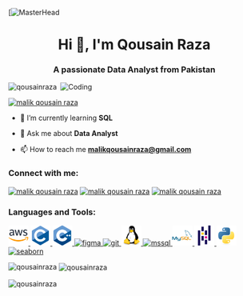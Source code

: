 [![MasterHead]([https://mir-s3-cdn-cf.behance.net/project_modules/fs/54b6c068097599.5b50bca476b9b.gif](https://user-images.githubusercontent.com/74038190/241765440-80728820-e06b-4f96-9c9e-9df46f0cc0a5.gif))
<h1 align="center">Hi 👋, I'm Qousain Raza</h1>
<h3 align="center">A passionate Data Analyst from Pakistan</h3>
<img align="right" alt="Coding" width="400" src="[https://encrypted-tbn0.gstatic.com/images?q=tbn:ANd9GcT7SBLC5Ilb-6pVwsbs-SE_ubVzNvymaQRk3w&s](https://cdn.dribbble.com/users/2069402/screenshots/5574718/gif-4mb.gif)">

<p align="left"> <img src="https://komarev.com/ghpvc/?username=qousainraza&label=Profile%20views&color=0e75b6&style=flat" alt="qousainraza" /> </p>

<p align="left"> <a href="https://twitter.com/malik qousain raza" target="blank"><img src="https://img.shields.io/twitter/follow/malik qousain raza?logo=twitter&style=for-the-badge" alt="malik qousain raza" /></a> </p>

- 🌱 I’m currently learning **SQL**

- 💬 Ask me about **Data Analyst**

- 📫 How to reach me **malikqousainraza@gmail.com**

<h3 align="left">Connect with me:</h3>
<p align="left">
<a href="https://twitter.com/malik qousain raza" target="blank"><img align="center" src="https://raw.githubusercontent.com/rahuldkjain/github-profile-readme-generator/master/src/images/icons/Social/twitter.svg" alt="malik qousain raza" height="30" width="40" /></a>
<a href="https://linkedin.com/in/malik qousain raza" target="blank"><img align="center" src="https://raw.githubusercontent.com/rahuldkjain/github-profile-readme-generator/master/src/images/icons/Social/linked-in-alt.svg" alt="malik qousain raza" height="30" width="40" /></a>
<a href="https://kaggle.com/malik qousain raza" target="blank"><img align="center" src="https://raw.githubusercontent.com/rahuldkjain/github-profile-readme-generator/master/src/images/icons/Social/kaggle.svg" alt="malik qousain raza" height="30" width="40" /></a>
</p>

<h3 align="left">Languages and Tools:</h3>
<p align="left"> <a href="https://aws.amazon.com" target="_blank" rel="noreferrer"> <img src="https://raw.githubusercontent.com/devicons/devicon/master/icons/amazonwebservices/amazonwebservices-original-wordmark.svg" alt="aws" width="40" height="40"/> </a> <a href="https://www.cprogramming.com/" target="_blank" rel="noreferrer"> <img src="https://raw.githubusercontent.com/devicons/devicon/master/icons/c/c-original.svg" alt="c" width="40" height="40"/> </a> <a href="https://www.w3schools.com/cpp/" target="_blank" rel="noreferrer"> <img src="https://raw.githubusercontent.com/devicons/devicon/master/icons/cplusplus/cplusplus-original.svg" alt="cplusplus" width="40" height="40"/> </a> <a href="https://www.figma.com/" target="_blank" rel="noreferrer"> <img src="https://www.vectorlogo.zone/logos/figma/figma-icon.svg" alt="figma" width="40" height="40"/> </a> <a href="https://git-scm.com/" target="_blank" rel="noreferrer"> <img src="https://www.vectorlogo.zone/logos/git-scm/git-scm-icon.svg" alt="git" width="40" height="40"/> </a> <a href="https://www.linux.org/" target="_blank" rel="noreferrer"> <img src="https://raw.githubusercontent.com/devicons/devicon/master/icons/linux/linux-original.svg" alt="linux" width="40" height="40"/> </a> <a href="https://www.microsoft.com/en-us/sql-server" target="_blank" rel="noreferrer"> <img src="https://www.svgrepo.com/show/303229/microsoft-sql-server-logo.svg" alt="mssql" width="40" height="40"/> </a> <a href="https://www.mysql.com/" target="_blank" rel="noreferrer"> <img src="https://raw.githubusercontent.com/devicons/devicon/master/icons/mysql/mysql-original-wordmark.svg" alt="mysql" width="40" height="40"/> </a> <a href="https://pandas.pydata.org/" target="_blank" rel="noreferrer"> <img src="https://raw.githubusercontent.com/devicons/devicon/2ae2a900d2f041da66e950e4d48052658d850630/icons/pandas/pandas-original.svg" alt="pandas" width="40" height="40"/> </a> <a href="https://www.python.org" target="_blank" rel="noreferrer"> <img src="https://raw.githubusercontent.com/devicons/devicon/master/icons/python/python-original.svg" alt="python" width="40" height="40"/> </a> <a href="https://seaborn.pydata.org/" target="_blank" rel="noreferrer"> <img src="https://seaborn.pydata.org/_images/logo-mark-lightbg.svg" alt="seaborn" width="40" height="40"/> </a> </p>

<p><img align="left" src="https://github-readme-stats.vercel.app/api/top-langs?username=qousainraza&show_icons=true&locale=en&layout=compact" alt="qousainraza" /></p>

<p>&nbsp;<img align="center" src="https://github-readme-stats.vercel.app/api?username=qousainraza&show_icons=true&locale=en" alt="qousainraza" /></p>

<p><img align="center" src="https://github-readme-streak-stats.herokuapp.com/?user=qousainraza&" alt="qousainraza" /></p>

